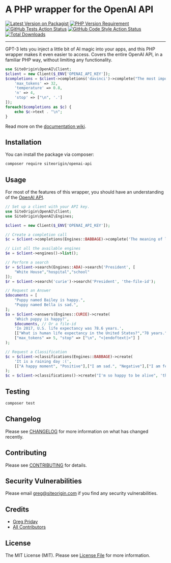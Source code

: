# A PHP wrapper for the OpenAI API

[![Latest Version on Packagist](https://badgen.net/packagist/v/siteorigin/openai-api)](https://packagist.org/packages/siteorigin/openai-api)
[![PHP Version Requirement](https://badgen.net/packagist/php/siteorigin/openai-api)](https://packagist.org/packages/siteorigin/openai-api)
[![GitHub Tests Action Status](https://github.com/siteorigin/openai-api/actions/workflows/run-tests.yml/badge.svg)](https://github.com/siteorigin/openai-api/actions?query=workflow%3ATests+branch%3Amaster)
[![GitHub Code Style Action Status](https://github.com/siteorigin/openai-api/actions/workflows/php-cs-fixer.yml/badge.svg)](https://github.com/siteorigin/openai-api/actions?query=workflow%3A"Check+%26+fix+styling"+branch%3Amaster)
[![Total Downloads](https://badgen.net/packagist/dt/siteorigin/openai-api)](https://packagist.org/packages/siteorigin/openai-api)

---

GPT-3 lets you inject a little bit of AI magic into your apps, and this PHP wrapper makes it even easier to access. Covers the entire OpenAI API, in a familiar PHP way, without limiting any functionality.

```php
use SiteOrigin\OpenAI\Client;
$client = new Client($_ENV['OPENAI_API_KEY']);
$completions = $client->completions('davinci')->complete("The most important technology for humanity is", [
    'max_tokens' => 32,
    'temperature' => 0.8,
    'n' => 4,
    'stop' => ["\n", '.']
]);
foreach($completions as $c) {
    echo $c->text . "\n";
}
```

Read more on the [documentation wiki](https://github.com/siteorigin/openai-api/wiki).

## Installation

You can install the package via composer:

```bash
composer require siteorigin/openai-api
```

## Usage

For most of the features of this wrapper, you should have an understanding of the [OpenAI API](https://beta.openai.com/docs/api-reference/introduction).

```php
// Set up a client with your API key.
use SiteOrigin\OpenAI\Client;
use SiteOrigin\OpenAI\Engines;

$client = new Client($_ENV['OPENAI_API_KEY']);

// Create a completion call
$c = $client->completions(Engines::BABBAGE)->complete('The meaning of life is: ', [ /* ... */]);

// List all the available engines
$e = $client->engines()->list();

// Perform a search
$r = $client->search(Engines::ADA)->search('President', [
    "White House","hospital","school"
]);
$r = $client->search('curie')->search('President', 'the-file-id');

// Request an Answer
$documents = [
    "Puppy named Bailey is happy.",
    "Puppy named Bella is sad.",
];
$a = $client->answers(Engines::CURIE)->create(
    'Which puppy is happy?',
    $documents, // Or a file-id
    'In 2017, U.S. life expectancy was 78.6 years.',
    [["What is human life expectancy in the United States?","78 years."]],
    ["max_tokens" => 5, "stop" => ["\n", "<|endoftext|>"] ]
);

// Request a Classification
$c = $client->classifications(Engines::BABBAGE)->create(
    'It is a raining day :(',
    [["A happy moment", "Positive"],["I am sad.", "Negative"],["I am feeling awesome", "Positive"]]
);
$c = $client->classifications()->create("I'm so happy to be alive", 'the-file-id');
```

## Testing

```bash
composer test
```

## Changelog

Please see [CHANGELOG](CHANGELOG.md) for more information on what has changed recently.

## Contributing

Please see [CONTRIBUTING](.github/CONTRIBUTING.md) for details.

## Security Vulnerabilities

Please email greg@siteorigin.com if you find any security vulnerabilities.

## Credits

- [Greg Priday](https://github.com/gregpriday)
- [All Contributors](../../contributors)

## License

The MIT License (MIT). Please see [License File](LICENSE.md) for more information.
